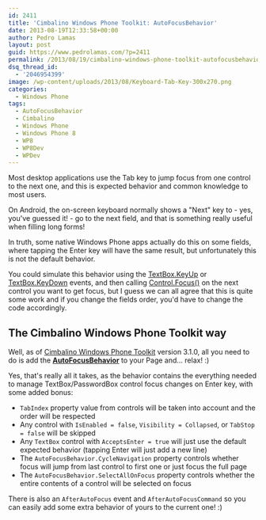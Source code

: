 ```yaml
---
id: 2411
title: 'Cimbalino Windows Phone Toolkit: AutoFocusBehavior'
date: 2013-08-19T12:33:58+00:00
author: Pedro Lamas
layout: post
guid: https://www.pedrolamas.com/?p=2411
permalink: /2013/08/19/cimbalino-windows-phone-toolkit-autofocusbehavior/
dsq_thread_id:
  - '2046954399'
image: /wp-content/uploads/2013/08/Keyboard-Tab-Key-300x270.png
categories:
  - Windows Phone
tags:
  - AutoFocusBehavior
  - Cimbalino
  - Windows Phone
  - Windows Phone 8
  - WP8
  - WP8Dev
  - WPDev
---
```


Most desktop applications use the Tab key to jump focus from one control to the next one, and this is expected behavior and common knowledge to most users.

On Android, the on-screen keyboard normally shows a "Next" key to - yes, you've guessed it! - go to the next field, and that is something really useful when filling long forms!

In truth, some native Windows Phone apps actually do this on some fields, where tapping the Enter key will have the same result, but unfortunately this is not the default behavior.

You could simulate this behavior using the [TextBox.KeyUp](http://msdn.microsoft.com/en-us/library/windowsphone/develop/system.windows.controls.textbox.onkeyup%28v=vs.105%29.aspx) or [TextBox.KeyDown](http://msdn.microsoft.com/en-us/library/windowsphone/develop/system.windows.controls.textbox.onkeydown%28v=vs.105%29.aspx) events, and then calling [Control.Focus()](<http://msdn.microsoft.com/en-us/library/windowsphone/develop/system.windows.controls.control.focus(v=vs.105).aspx>) on the next control you want to get focus, but I guess we can all agree that this is quite some work and if you change the fields order, you'd have to change the code accordingly.

## The Cimbalino Windows Phone Toolkit way

Well, as of [Cimbalino Windows Phone Toolkit](http://cimbalino.org) version 3.1.0, all you need to do is add the [**AutoFocusBehavior**](<https://github.com/Cimbalino/Cimbalino-Phone-Toolkit/blob/master/src/Cimbalino.Phone.Toolkit%20(WP71)/Behaviors/AutoFocusBehavior.cs>) to your Page and... relax! :)

Yes, that's really all it takes, as the behavior contains the everything needed to manage TextBox/PasswordBox control focus changes on Enter key, with some added bonus:

- `TabIndex` property value from controls will be taken into account and the order will be respected
- Any control with `IsEnabled = false`, `Visibility = Collapsed`, or `TabStop = false` will be skipped
- Any `TextBox` control with `AcceptsEnter = true` will just use the default expected behavior (tapping Enter will just add a new line)
- The `AutoFocusBehavior.CycleNavigation` property controls whether focus will jump from last control to first one or just focus the full page
- The `AutoFocusBehavior.SelectAllOnFocus` property controls whether the entire contents of a control will be selected on focus

There is also an `AfterAutoFocus` event and `AfterAutoFocusCommand` so you can easily add some extra behavior of yours to the current one! :)
